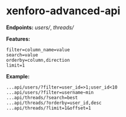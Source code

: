 
# xenforo-advanced-api  
  
**Endpoints:** _users/_, _threads/_

**Features:** 

    filter=column_name=value
    search=value
    orderby=column,direction
    limit=1

**Example:** 

    ...api/users/?filter=user_id=>1;user_id<10
    ...api/users/?filter=username~min
    ...api/threads/?search=best
    ...api/threads/?orderby=user_id,desc
    ...api/threads/?limit=1&offset=1

